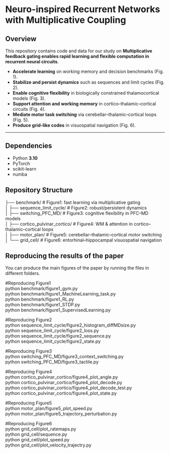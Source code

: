 
# Neuro-inspired Recurrent Networks with Multiplicative Coupling

## Overview
This repository contains code and data for our study on **Multiplicative feedback gating enables rapid learning and flexible computation
in recurrent neural circuits**.  
- **Accelerate learning** on working memory and decision benchmarks (Fig. 1).
- **Stabilize and persist dynamics** such as sequences and limit cycles (Fig. 2).
- **Enable cognitive flexibility** in biologically constrained thalamocortical models (Fig. 3).
- **Support attention and working memory** in cortico–thalamic–cortical circuits (Fig. 4).
- **Mediate motor task switching** via cerebellar–thalamic–cortical loops (Fig. 5).
- **Produce grid-like codes** in visuospatial navigation (Fig. 6).

---


## Dependencies
- Python **3.10**
- PyTorch
- scikit-learn
- numba




## Repository Structure

├── benchmark/                    # Figure1: fast learning via multiplicative gating  
│
├── sequence_limit_cycle/         # Figure2: robust/persistent dynamics  
│
├── switching_PFC_MD/             # Figure3: cognitive flexibility in PFC–MD models  
│
├── cortico_pulvinar_cortico/     # Figure4: WM & attention in cortico–thalamic–cortical loops  
│
├── motor_plan/                   # Figure5: cerebellar–thalamic–cortical motor switching  
│
└── grid_cell/                    # Figure6: entorhinal–hippocampal visuospatial navigation  




## Reproducing the results of the paper
You can produce the main figures of the paper by running the files in different folders.

#Reproducing Figure1  
python benchmark/figure1_gym.py  
python benchmark/figure1_MachineLearning_task.py  
python benchmark/figure1_RL.py  
python benchmark/figure1_STDP.py  
python benchmark/figure1_SupervisedLearning.py  


#Reproducing Figure2  
python sequence_limit_cycle/figure2_histogram_diffMDsize.py  
python sequence_limit_cycle/figure2_loss.py  
python sequence_limit_cycle/figure2_sequence.py  
python sequence_limit_cycle/figure2_state.py  



#Reproducing Figure3  
python switching_PFC_MD/figure3_context_switching.py  
python switching_PFC_MD/figure3_tactile.py


#Reproducing Figure4  
python cortico_pulvinar_cortico/figure4_plot_angle.py  
python cortico_pulvinar_cortico/figure4_plot_decode.py  
python cortico_pulvinar_cortico/figure4_plot_decode_test.py  
python cortico_pulvinar_cortico/figure4_plot_state.py  



#Reproducing Figure5  
python motor_plan/figure5_plot_speed.py  
python motor_plan/figure5_trajectory_perturbation.py  


#Reproducing Figure6  
python grid_cell/plot_ratemaps.py  
python grid_cell/sequence.py  
python grid_cell/plot_speed.py   
python grid_cell/plot_velocity_trajectry.py   



















